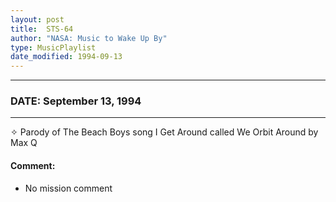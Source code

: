 ```yaml
---
layout: post
title:  STS-64
author: "NASA: Music to Wake Up By"
type: MusicPlaylist
date_modified: 1994-09-13
---
```


----
### DATE: September 13, 1994
----
✧ Parody of The Beach Boys song I Get Around called We Orbit Around by Max Q

#### Comment:
* No mission comment
